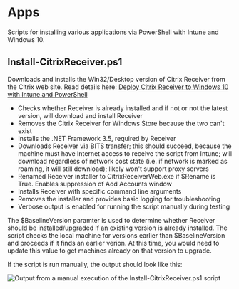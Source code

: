 # Apps
Scripts for installing various applications via PowerShell with Intune and Windows 10.

## Install-CitrixReceiver.ps1
Downloads and installs the Win32/Desktop version of Citrix Receiver from the Citrix web site. Read details here: [Deploy Citrix Receiver to Windows 10 with Intune and PowerShell](https://stealthpuppy.com/deploy-citrix-receiver-intune/)

* Checks whether Receiver is already installed and if not or not the latest version, will download and install Receiver
* Removes the Citrix Receiver for Windows Store because the two can't exist
* Installs the .NET Framework 3.5, required by Receiver
* Downloads Receiver via BITS transfer; this should succeed, because the machine must have Internet access to receive the script from Intune; will download regardless of network cost state (i.e. if network is marked as roaming, it will still download); likely won't support proxy servers
* Renamed Receiver installer to CitrixReceiverWeb.exe if $Rename is True. Enables suppression of Add Accounts window
* Installs Receiver with specific command line arguments
* Removes the installer and provides basic logging for troubleshooting
* Verbose output is enabled for running the script manually during testing

The $BaselineVersion paramter is used to determine whether Receiver should be installed/upgraded if an existing version is already installed. The script checks the local machine for versions earlier than $BaselineVersion and proceeds if it finds an earlier verion. At this time, you would need to update this value to get machines already on that version to upgrade.

If the script is run manually, the output should look like this:

![Output from a manual execution of the Install-CitrixReceiver.ps1 script](https://raw.githubusercontent.com/aaronparker/intune/master/Apps/img/CitrixReceiverPowerShellInstall.PNG)

